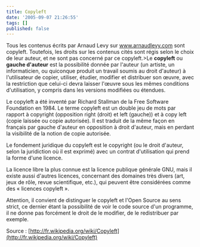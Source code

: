 ```yaml
---
title: Copyleft
date: '2005-09-07 21:26:55'
tags: []
published: false
---
```


Tous les contenus écrits par Arnaud Levy sur www.arnaudlevy.com sont copyleft. Toutefois, les droits sur les contenus cités sont régis selon le choix de leur auteur, et ne sont pas concerné par ce copyleft.>Le 
**copyleft**
ou 
**gauche d'auteur**
est la possibilité donnée par l'auteur (un artiste, un informaticien, ou quiconque produit un travail soumis au droit d'auteur) à l'utilisateur de copier, utiliser, étudier, modifier et distribuer son œuvre, avec la restriction que celui-ci devra laisser l'œuvre sous les mêmes conditions d'utilisation, y compris dans les versions modifiées ou étendues.

Le copyleft a été inventé par Richard Stallman de la Free Software Foundation en 1984. Le terme copyleft est un double jeu de mots par rapport à copyright (opposition right (droit) et left (gauche)) et à copy left (copie laissée ou copie autorisée). Il est traduit de la même façon en français par gauche d'auteur en opposition à droit d'auteur, mais en perdant la visibilité de la notion de copie autorisée.

Le fondement juridique du copyleft est le copyright (ou le droit d'auteur, selon la juridiction où il est exprimé) avec un contrat d'utilisation qui prend la forme d'une licence.

La licence libre la plus connue est la licence publique générale GNU, mais il existe aussi d'autres licences, concernant des domaines très divers (art, jeux de rôle, revue scientifique, etc.), qui peuvent être considérées comme des « licences copyleft ».

Attention, il convient de distinguer le copyleft et l'Open Source au sens strict, ce dernier étant la possibilité de voir le code source d'un programme, il ne donne pas forcément le droit de le modifier, de le redistribuer par exemple.

Source : 
[http://fr.wikipedia.org/wiki/Copyleft](http://fr.wikipedia.org/wiki/Copyleft)
